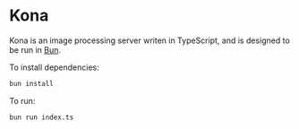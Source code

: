# Kona

Kona is an image processing server writen in TypeScript, and is designed to be run in [Bun](https://bun.sh).

To install dependencies:

```bash
bun install
```

To run:

```bash
bun run index.ts
```
